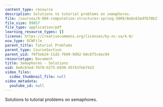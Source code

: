 ```yaml
---
content_type: resource
description: Solutions to tutorial problems on semaphores.
file: /courses/6-004-computation-structures-spring-2009/6e8c63edfb70b275b93045f43feb7423_MIT6_004s09_tutor20_sol.pdf
file_size: 99857
file_type: application/pdf
learning_resource_types: []
license: https://creativecommons.org/licenses/by-nc-sa/4.0/
ocw_type: OCWFile
parent_title: Tutorial Problems
parent_type: CourseSection
parent_uid: 70f5eb24-11d2-7699-9d92-b0c6f5c4ac94
resourcetype: Document
title: Semaphores - Solutions
uid: 6e8c63ed-fb70-b275-b930-45f43feb7423
video_files:
  video_thumbnail_file: null
video_metadata:
  youtube_id: null
---
```

Solutions to tutorial problems on semaphores.